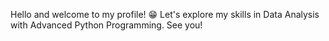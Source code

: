Hello and welcome to my profile! 😁 Let's explore my skills in Data Analysis with Advanced Python Programming. See you!
